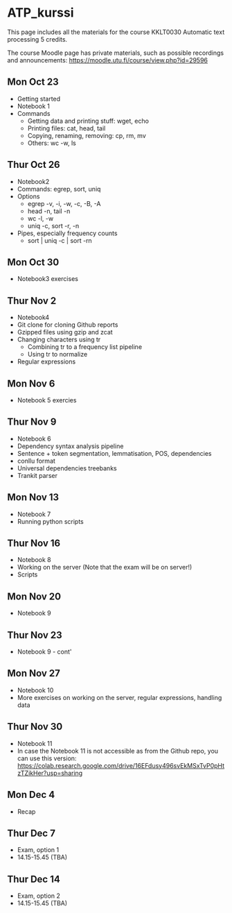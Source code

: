 # ATP_kurssi

This page includes all the materials for the course KKLT0030 Automatic text processing 5 credits. 

The course Moodle page has private materials, such as possible recordings and announcements: https://moodle.utu.fi/course/view.php?id=29596

## Mon Oct 23
* Getting started
* Notebook 1
* Commands
  * Getting data and printing stuff: wget, echo
  * Printing files: cat, head, tail
  * Copying, renaming, removing: cp, rm, mv
  * Others: wc -w, ls

## Thur Oct 26
* Notebook2
* Commands: egrep, sort, uniq
* Options
  * egrep -v, -i, -w, -c, -B, -A
  * head -n, tail -n
  * wc -l, -w
  * uniq -c, sort -r, -n
* Pipes, especially frequency counts
  * sort | uniq -c | sort -rn

## Mon Oct 30
* Notebook3 exercises

## Thur Nov 2
* Notebook4
* Git clone for cloning Github reports
* Gzipped files using gzip and zcat
* Changing characters using tr
   * Combining tr to a frequency list pipeline
   * Using tr to normalize
* Regular expressions

## Mon Nov 6
* Notebook 5 exercies

## Thur Nov 9
* Notebook 6
* Dependency syntax analysis pipeline
 * Sentence + token segmentation, lemmatisation, POS, dependencies
 * conllu format
* Universal dependencies treebanks
* Trankit parser

## Mon Nov 13
* Notebook 7
* Running python scripts

## Thur Nov 16
* Notebook 8
* Working on the server (Note that the exam will be on server!)
* Scripts

## Mon Nov 20
* Notebook 9

## Thur Nov 23
* Notebook 9 - cont'

## Mon Nov 27
* Notebook 10
* More exercises on working on the server, regular expressions, handling data

## Thur Nov 30
* Notebook 11
* In case the Notebook 11 is not accessible as from the Github repo, you can use this version: https://colab.research.google.com/drive/16EFdusy496svEkMSxTvP0pHtzTZikHer?usp=sharing

## Mon Dec 4
* Recap

## Thur Dec 7
* Exam, option 1
* 14.15-15.45 (TBA)

## Thur Dec 14
* Exam, option 2
* 14.15-15.45 (TBA)
